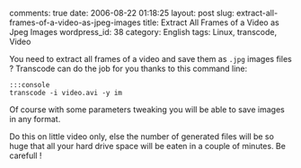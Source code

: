 comments: true
date: 2006-08-22 01:18:25
layout: post
slug: extract-all-frames-of-a-video-as-jpeg-images
title: Extract All Frames of a Video as Jpeg Images
wordpress_id: 38
category: English
tags: Linux, transcode, Video

You need to extract all frames of a video and save them as `.jpg` images files ? Transcode can do the job for you thanks to this command line:

    
    :::console
    transcode -i video.avi -y im
    



Of course with some parameters tweaking you will be able to save images in any format.

Do this on little video only, else the number of generated files will be so huge that all your hard drive space will be eaten in a couple of minutes. Be carefull !
